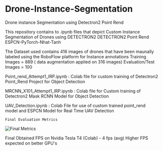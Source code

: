 # Drone-Instance-Segmentation
Drone instance Segmentation using Detectron2 Point Rend 


This repository contains to .ipynb files that depict Custom Instance Segmentation of Drones using
DETECTRON2 
DETECTRON2 Point Rend
ESPCN-PyTorch-Nhat-Tanh

The Dataset used contains 416 images of drones that have been maunally labeled using the RoboFlow platform for Instance annotations
              Training Images = 889 ( data augmentation applied on 316 images)
              Evaluation/Test Images = 100 
              
Point_rend_Attempt1_IRP.ipynb : Colab file for custom training of Detectron2 Point_Rend Project for Object Detection

MRCNN_X101_Attempt1_IRP.ipynb : Colab file for Custom training of Detectron2 Mask RCNN Model for Object Detection

UAV_Detection.ipynb : Colab File for use of custom trained point_rend model and ESPCN Model for Real Time UAV Detection

    Final Evaluation Metrics
![Final Metrics](https://user-images.githubusercontent.com/61189809/183309908-0a8f78b2-9aba-46c1-9fda-b20ef154753e.png)


Final Obtained FPS on Nvidia Tesla T4 (Colab) - 4 fps (avg) 
Higher FPS expected on better GPU's
